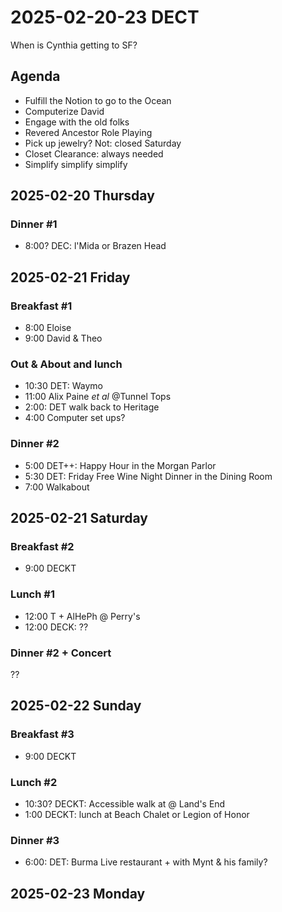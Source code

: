 # 2025-02-20-23 DECT

When is Cynthia getting to SF?

## Agenda

* Fulfill the Notion to go to the Ocean
* Computerize David
* Engage with the old folks
* Revered Ancestor Role Playing
* Pick up jewelry? Not: closed Saturday
* Closet Clearance: always needed
* Simplify simplify simplify

## 2025-02-20 Thursday 

### Dinner #1

* 8:00? DEC: l'Mida or Brazen Head

## 2025-02-21 Friday 

### Breakfast #1

* 8:00 Eloise
* 9:00 David & Theo

### Out & About and lunch

* 10:30 DET: Waymo 
* 11:00 Alix Paine _et al_ @Tunnel Tops
* 2:00: DET walk back to Heritage
* 4:00 Computer set ups?

### Dinner #2

* 5:00 DET++: Happy Hour in the Morgan Parlor
* 5:30 DET: Friday Free Wine Night Dinner in the Dining Room
* 7:00 Walkabout

## 2025-02-21 Saturday

### Breakfast #2

* 9:00 DECKT

### Lunch #1

* 12:00 T + AlHePh @ Perry's
* 12:00 DECK: ??

### Dinner #2 + Concert

??

## 2025-02-22 Sunday 

### Breakfast #3

* 9:00 DECKT

### Lunch #2

* 10:30? DECKT: Accessible walk at @ Land's End
* 1:00 DECKT: lunch at Beach Chalet or Legion of Honor

### Dinner #3

* 6:00: DET: Burma Live restaurant + with Mynt & his family?


## 2025-02-23 Monday

